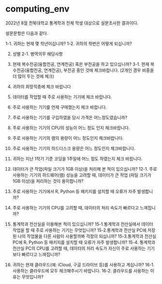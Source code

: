 # computing_env

2022년 8월 전북대학교 통계학과 전체 학생 대상으로 설문조사한 결과이다.

설문문항은 다음과 같다.

1-1. 귀하는 현재 몇 학년이십니까?
1-2. 귀하의 학번은 어떻게 되십니까?

2. 성별
2-1. 병역의무 해당사항

3. 현재 복수전공(융합전공, 연계전공) 혹은 부전공을 하고 있으십니까?
3-1. 현재 복수전공(융합전공, 연계전공), 부전공 중인 것에 체크바랍니다. (2개인 경우 비중을 더 많이 두는 것에 체크)

4. 귀하의 희망직종에 체크 바랍니다

5. 데이터를 작업할 때 주로 사용하는 기기에 체크 바랍니다.
6. 주로 사용하는 기기를 언제 구매했는지 체크 바랍니다. 
7. 주로 사용하는 기기를 구입하였을 당시 가격은 어느정도였습니까?
8. 주로 사용하는 기기의 CPU의 성능이 어느 정도 인지 체크바랍니다.
9.  주로 사용하는 기기의 램의 용량이 어느 정도인지 체크바랍니다.
10.  주로 사용하는 기기의 하드디스크 용량은 어느 정도인지 체크바랍니다.
11. 귀하는 지난 1학기 기준 코딩을 1주일에 어느 정도 하였는지 체크 바랍니다.

12. 데이터가 큰 작업(파일 크기가 1GB 이상)을 처리해 본 적이 있으십니까?
12-1. 주로 사용하는 기기의 하드웨어(램) 성능을 고려할 때, 데이터가 큰 작업 (파일 크기가 1GB 이상)을 처리하는 것이 용이합니까?

13. 주로 사용하는 기기에서  R, Python 등 패키지를 설치할 때 오류가 자주 발생합니까?
14. 주로 사용하는 기기의 CPU를 고려할 때, 데이터의 처리 속도가 빠르다고 느껴집니까?

15. 통계학과 전산실을 이용해본 적이 있으십니까? 
15-1.통계학과 전산실에서 데이터 작업을 할 때 주로 사용하는 기기는 무엇입니까?
15-2.통계학과 전산실 PC에 저장된 나의 작업물을 다른 사람이 사용할까봐 걱정이 되십니까?
15-3.통계학과 전산실 PC에 R, Python 등 패키지를 설치할 때 오류가 자주 발생합니까?
15-4. 통계학과 전산실 PC의 CPU를 고려할 때, 데이터의 처리 속도가 자신이 주로 사용하는 기기보다 빠르다고 느껴집니까?

16. 귀하는 현재 클라우드(예: iCloud, 구글 드라이브 등)를 사용하고 계십니까?
16-1. 사용하는 클라우드에 모두 체크해주시기 바랍니다.
16-2. 클라우드를 사용하는 이유는 무엇입니까?
